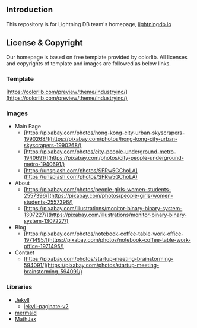 ## Introduction

This repository is for Lightning DB team's homepage, [lightningdb.io](https://lightningdb.io)

## License & Copyright

Our homepage is based on free template provided by colorlib. All licenses and copyrights of template and images are followed as below links.

### Template

[https://colorlib.com/preview/theme/industryinc/](https://colorlib.com/preview/theme/industryinc/)

### Images

* Main Page
  * [https://pixabay.com/photos/hong-kong-city-urban-skyscrapers-1990268/](https://pixabay.com/photos/hong-kong-city-urban-skyscrapers-1990268/)
  * [https://pixabay.com/photos/city-people-underground-metro-1940691/](https://pixabay.com/photos/city-people-underground-metro-1940691/)
  * [https://unsplash.com/photos/SFRw5GChoLA](https://unsplash.com/photos/SFRw5GChoLA)
* About
  * [https://pixabay.com/photos/people-girls-women-students-2557396/](https://pixabay.com/photos/people-girls-women-students-2557396/)
  * [https://pixabay.com/illustrations/monitor-binary-binary-system-1307227/](https://pixabay.com/illustrations/monitor-binary-binary-system-1307227/)
* Blog
  * [https://pixabay.com/photos/notebook-coffee-table-work-office-1971495/](https://pixabay.com/photos/notebook-coffee-table-work-office-1971495/)
* Contact
  * [https://pixabay.com/photos/startup-meeting-brainstorming-594091/](https://pixabay.com/photos/startup-meeting-brainstorming-594091/)

### Libraries

* [Jekyll](https://jekyllrb.com/)
  * [jekyll-paginate-v2](https://github.com/sverrirs/jekyll-paginate-v2)
* [mermaid](http://mermaid-js.github.io/mermaid/)
* [MathJax](https://www.mathjax.org/)

